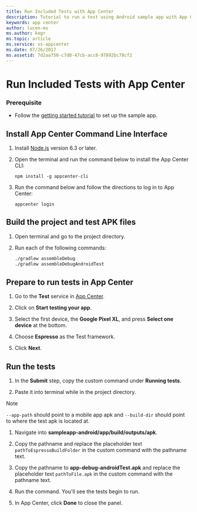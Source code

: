 ```yaml
---
title: Run Included Tests with App Center
description: Tutorial to run a test using Android sample app with App Center.
keywords: app center
author: lucen-ms
ms.author: kegr
ms.topic: article
ms.service: vs-appcenter
ms.date: 07/26/2017
ms.assetid: 7d2aa750-c7d0-47cb-acc8-97892bc78cf2
---
```


# Run Included Tests with App Center

### Prerequisite
- Follow the [getting started tutorial](getting-started.md) to set up the sample app.

## Install App Center Command Line Interface

1. Install [Node.js](https://nodejs.org/en/) version 6.3 or later.
2. Open the terminal and run the command below to install the App Center CLI:

   ```shell
   npm install -g appcenter-cli
   ```

3. Run the command below and follow the directions to log in to App Center:

   ```shell
   appcenter login
   ```  

## Build the project and test APK files
1. Open terminal and go to the project directory.
2. Run each of the following commands:

   ```bash
   ./gradlew assembleDebug
   ./gradlew assembleDebugAndroidTest
   ```

## Prepare to run tests in App Center

1. Go to the **Test** service in [App Center](https://appcenter.ms/apps).

2. Click on **Start testing your app**.

3. Select the first device, the **Google Pixel XL**, and press **Select one device** at the bottom.

4. Choose **Espresso** as the Test framework.

5. Click **Next**.  
  

## Run the tests

1. In the **Submit** step, copy the custom command under **Running tests**.

2. Paste it into terminal while in the project directory.

> [!NOTE]
> `--app-path` should point to a mobile app apk and `--build-dir` should point to where the test apk is located at.

1. Navigate into **sampleapp-android/app/build/outputs/apk**.

2. Copy the pathname and replace the placeholder text `pathToEspressoBuildFolder` in the custom command with the pathname text.

3. Copy the pathname to **app-debug-androidTest.apk** and replace the placeholder text `pathToFile.apk` in the custom command with the pathname text.

4. Run the command. You'll see the tests begin to run.

5. In App Center, click **Done** to close the panel.  
